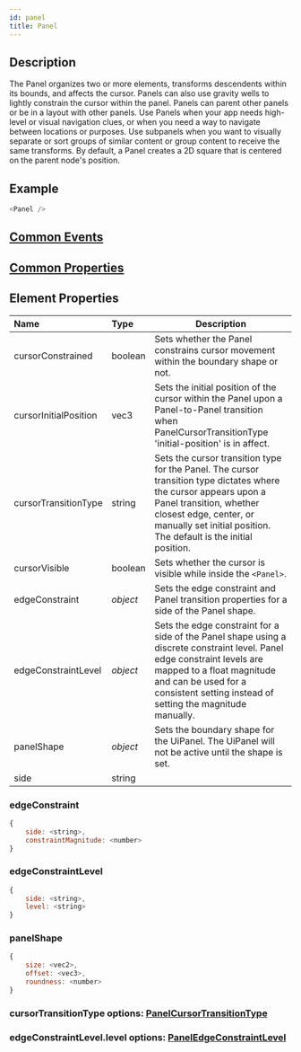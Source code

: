 ```yaml
---
id: panel
title: Panel
---
```

## Description
The Panel organizes two or more elements, transforms descendents within its bounds, and affects the cursor. Panels can also use gravity wells to lightly constrain the cursor within the panel. Panels can parent other panels or be in a layout with other panels. Use Panels when your app needs high-level or visual navigation clues, or when you need a way to navigate between locations or purposes. Use subpanels when you want to visually separate or sort groups of similar content or group content to receive the same transforms. By default, a Panel creates a 2D square that is centered on the parent node's position.

## Example

```javascript
<Panel />
```

## [Common Events](../types/Events.md)

## [Common Properties](../types/Properties.md)

## Element Properties

| Name                  | Type     | Description                                                                                                                                                                                                                                |
| :-------------------- | :------- | ------------------------------------------------------------------------------------------------------------------------------------------------------------------------------------------------------------------------------------------ |
| cursorConstrained     | boolean  | Sets whether the Panel constrains cursor movement within the boundary shape or not.                                                                                                                                                        |
| cursorInitialPosition | vec3     | Sets the initial position of the cursor within the Panel upon a Panel-to-Panel transition when PanelCursorTransitionType 'initial-position' is in affect.                                                                                  |
| cursorTransitionType  | string   | Sets the cursor transition type for the Panel. The cursor transition type dictates where the cursor appears upon a Panel transition, whether closest edge, center, or manually set initial position. The default is the initial position.  |
| cursorVisible         | boolean  | Sets whether the cursor is visible while inside the `<Panel>`.                                                                                                                                                                             |
| edgeConstraint        | _object_ | Sets the edge constraint and Panel transition properties for a side of the Panel shape.                                                                                                                                                    |
| edgeConstraintLevel   | _object_ | Sets the edge constraint for a side of the Panel shape using a discrete constraint level. Panel edge constraint levels are mapped to a float magnitude and can be used for a consistent setting instead of setting the magnitude manually. |
| panelShape            | _object_ | Sets the boundary shape for the UiPanel. The UiPanel will not be active until the shape is set.                                                                                                                                            |
| side                  | string   |                                                                                                                                                                                                                                            |

### edgeConstraint

```javascript
{
    side: <string>,
    constraintMagnitude: <number>
}
```

### edgeConstraintLevel

```javascript
{
    side: <string>,
    level: <string>
}
```

### panelShape

```javascript
{
    size: <vec2>,
    offset: <vec3>,
    roundness: <number>
}
```

### cursorTransitionType options: [PanelCursorTransitionType](../types/PanelCursorTransitionType.md)

### edgeConstraintLevel.level options: [PanelEdgeConstraintLevel](../types/PanelEdgeConstraintLevel.md)
